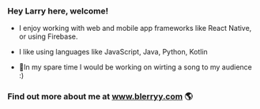 ### Hey Larry here, welcome!

<!-- Here are some ideas to get you started:

- 🔭 I’m currently working on ...
- 🌱 I’m currently learning ...
- 👯 I’m looking to collaborate on ...
- 🤔 I’m looking for help with ...
- 💬 Ask me about ...
- 📫 How to reach me: ...
- 😄 Pronouns: ...
- ⚡ Fun fact: ... -->

- I enjoy working with web and mobile app frameworks like React Native, or using Firebase.
- I like using languages like JavaScript, Java, Python, Kotlin

- 🎸In my spare time I would be working on wirting a song to my audience :) 

### Find out more about me at www.blerryy.com 🌎
